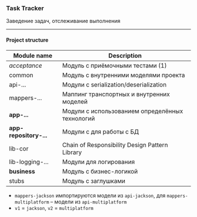 ### Task Tracker

Заведение задач, отслеживание выполнения
 ____________________________________________________

#### Project structure

| Module name            | Description                                     |
|------------------------|-------------------------------------------------|
| _acceptance_           | Модуль с приёмочными тестами (1)                |
| common                 | Модуль с внутренними моделями проекта           |
| api-...                | Модули с serialization/deserialization          |
| mappers-...            | Маппинг транспортных и внутренних моделей       |
| **app-...**            | Модули с использованием определённых технологий |
| **app-repository-...** | Модули с для работы с БД                        |
| lib-cor                | Chain of Responsibility Design Pattern Library  |
| lib-logging-...        | Модули для логирования                          |
| **business**           | Модуль с бизнес-логикой                         |
| stubs                  | Модуль с заглушками                             |






- `mappers-jackson` импортируются модели из `api-jackson`, для `mappers-multiplatform` – модели из `api-multiplatform`
- `v1` = `jackson`, `v2` = `multiplatform`
